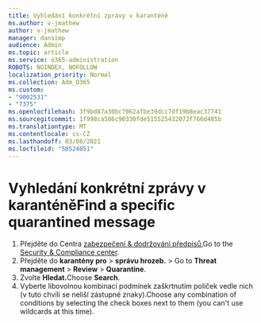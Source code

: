 ```yaml
---
title: Vyhledání konkrétní zprávy v karanténě
ms.author: v-jmathew
author: v-jmathew
manager: dansimp
audience: Admin
ms.topic: article
ms.service: o365-administration
ROBOTS: NOINDEX, NOFOLLOW
localization_priority: Normal
ms.collection: Adm_O365
ms.custom:
- "9002531"
- "7375"
ms.openlocfilehash: 3f9bd87a30bc7062afbe39dcc7df19b8eac37741
ms.sourcegitcommit: 1f998ca586c90330fde515525432072f766d485b
ms.translationtype: MT
ms.contentlocale: cs-CZ
ms.lasthandoff: 03/08/2021
ms.locfileid: "50524051"
---
```

# <a name="find-a-specific-quarantined-message"></a><span data-ttu-id="89c4a-102">Vyhledání konkrétní zprávy v karanténě</span><span class="sxs-lookup"><span data-stu-id="89c4a-102">Find a specific quarantined message</span></span>

1. <span data-ttu-id="89c4a-103">Přejděte do Centra [zabezpečení & dodržování předpisů.](https://go.microsoft.com/fwlink/p/?linkid=2077143)</span><span class="sxs-lookup"><span data-stu-id="89c4a-103">Go to the [Security & Compliance center](https://go.microsoft.com/fwlink/p/?linkid=2077143).</span></span>
2. <span data-ttu-id="89c4a-104">Přejděte do **karantény pro**  >  **správu hrozeb.**  >  </span><span class="sxs-lookup"><span data-stu-id="89c4a-104">Go to **Threat management** > **Review** > **Quarantine**.</span></span>
3. <span data-ttu-id="89c4a-105">Zvolte **Hledat.**</span><span class="sxs-lookup"><span data-stu-id="89c4a-105">Choose **Search**.</span></span>
4. <span data-ttu-id="89c4a-106">Vyberte libovolnou kombinaci podmínek zaškrtnutím políček vedle nich (v tuto chvíli se neliší zástupné znaky).</span><span class="sxs-lookup"><span data-stu-id="89c4a-106">Choose any combination of conditions by selecting the check boxes next to them (you can't use wildcards at this time).</span></span>
